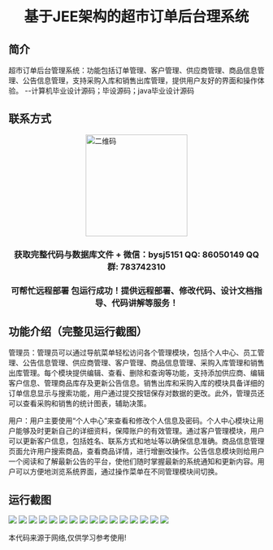 <p><h1 align="center">基于JEE架构的超市订单后台理系统</h1></p>

## 简介
超市订单后台管理系统：功能包括订单管理、客户管理、供应商管理、商品信息管理、公告信息管理，支持采购入库和销售出库管理，提供用户友好的界面和操作体验。    --计算机毕业设计源码；毕设源码；java毕业设计源码


## 联系方式
<img src="https://bs-1329754181.cos.ap-shanghai.myqcloud.com/wx.jpg" alt="二维码" style="display: block; margin: 0 auto;" width="200px">
<p><h3 align="center">获取完整代码与数据库文件 + 微信：bysj5151 QQ: 86050149 QQ群: 783742310</h3></p>
<p><h3 align="center">可帮忙远程部署 包运行成功！提供远程部署、修改代码、设计文档指导、代码讲解等服务！</h3></p>

## 功能介绍（完整见运行截图）
管理员：管理员可以通过导航菜单轻松访问各个管理模块，包括个人中心、员工管理、公告信息管理、供应商管理、客户管理、商品信息管理、采购入库管理和销售出库管理。每个模块提供编辑、查看、删除和查询等功能，支持添加供应商、编辑客户信息、管理商品库存及更新公告信息。销售出库和采购入库的模块具备详细的订单信息显示与搜索功能，用户通过提交按钮保存对数据的更改。此外，管理员还可以查看采购和销售的统计图表，辅助决策。

用户：用户主要使用“个人中心”来查看和修改个人信息及密码。个人中心模块让用户能够及时更新自己的详细资料，保障账户的有效管理。通过客户管理模块，用户可以更新客户信息，包括姓名、联系方式和地址等以确保信息准确。商品信息管理页面允许用户搜索商品，查看商品详情，进行增删改操作。公告信息模块则给用户一个阅读和了解最新公告的平台，使他们随时掌握最新的系统通知和更新内容。用户可以方便地浏览系统界面，通过操作菜单在不同管理模块间切换。


## 运行截图
![](https://bs-1329754181.cos.ap-shanghai.myqcloud.com/ssm/SupermarketOrderBackendSystem/img/001.jpg)
![](https://bs-1329754181.cos.ap-shanghai.myqcloud.com/ssm/SupermarketOrderBackendSystem/img/002.jpg)
![](https://bs-1329754181.cos.ap-shanghai.myqcloud.com/ssm/SupermarketOrderBackendSystem/img/003.jpg)
![](https://bs-1329754181.cos.ap-shanghai.myqcloud.com/ssm/SupermarketOrderBackendSystem/img/004.jpg)
![](https://bs-1329754181.cos.ap-shanghai.myqcloud.com/ssm/SupermarketOrderBackendSystem/img/005.jpg)
![](https://bs-1329754181.cos.ap-shanghai.myqcloud.com/ssm/SupermarketOrderBackendSystem/img/006.jpg)
![](https://bs-1329754181.cos.ap-shanghai.myqcloud.com/ssm/SupermarketOrderBackendSystem/img/007.jpg)
![](https://bs-1329754181.cos.ap-shanghai.myqcloud.com/ssm/SupermarketOrderBackendSystem/img/008.jpg)
![](https://bs-1329754181.cos.ap-shanghai.myqcloud.com/ssm/SupermarketOrderBackendSystem/img/009.jpg)
![](https://bs-1329754181.cos.ap-shanghai.myqcloud.com/ssm/SupermarketOrderBackendSystem/img/010.jpg)
![](https://bs-1329754181.cos.ap-shanghai.myqcloud.com/ssm/SupermarketOrderBackendSystem/img/011.jpg)
![](https://bs-1329754181.cos.ap-shanghai.myqcloud.com/ssm/SupermarketOrderBackendSystem/img/012.jpg)
![](https://bs-1329754181.cos.ap-shanghai.myqcloud.com/ssm/SupermarketOrderBackendSystem/img/013.jpg)
![](https://bs-1329754181.cos.ap-shanghai.myqcloud.com/ssm/SupermarketOrderBackendSystem/img/014.jpg)
![](https://bs-1329754181.cos.ap-shanghai.myqcloud.com/ssm/SupermarketOrderBackendSystem/img/015.jpg)
![](https://bs-1329754181.cos.ap-shanghai.myqcloud.com/ssm/SupermarketOrderBackendSystem/img/016.jpg)

<p>本代码来源于网络,仅供学习参考使用!</p>
